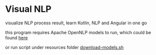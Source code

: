 # Visual NLP

visualize NLP process result, learn Kotlin, NLP and Angular in one go

this program requires Apache OpenNLP models to run, which could be found [here](http://opennlp.sourceforge.net/models-1.5/)

or run script under resources folder
[download-models.sh](visual-nlp/src/main/resources/models/download-models.sh)